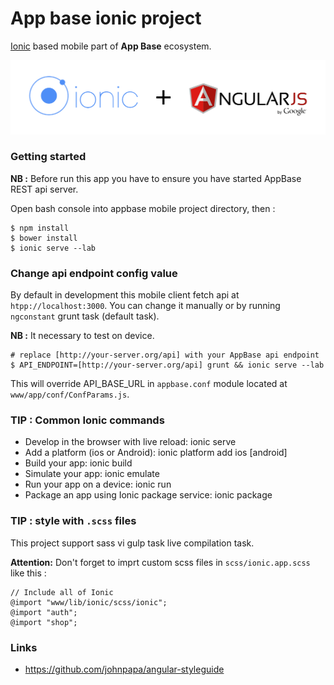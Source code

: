 # App base ionic project

[Ionic](http://ionicframework.com) based mobile part of **App Base** ecosystem.

![](ionic-angular.png)

### Getting started

__NB :__ Before run this app you have to ensure you have started AppBase REST api server.

Open bash console into appbase mobile project directory, then :

```
$ npm install
$ bower install
$ ionic serve --lab
```

### Change api endpoint config value

By default in development this mobile client fetch api at `htpp://localhost:3000`.
You can change it manually or by running `ngconstant` grunt task (default task).

__NB :__ It necessary to test on device.

```
# replace [http://your-server.org/api] with your AppBase api endpoint
$ API_ENDPOINT=[http://your-server.org/api] grunt && ionic serve --lab
```

This will override API_BASE_URL in `appbase.conf` module located at `www/app/conf/ConfParams.js`.


### TIP : Common Ionic commands

 * Develop in the browser with live reload: ionic serve
 * Add a platform (ios or Android): ionic platform add ios [android]
 * Build your app: ionic build <PLATFORM>
 * Simulate your app: ionic emulate <PLATFORM>
 * Run your app on a device: ionic run <PLATFORM>
 * Package an app using Ionic package service: ionic package <MODE> <PLATFORM>

### TIP : style with `.scss` files

This project support sass vi gulp task live compilation task.

__Attention:__ Don't forget to imprt custom scss files in `scss/ionic.app.scss` like this :

```
// Include all of Ionic
@import "www/lib/ionic/scss/ionic";
@import "auth";
@import "shop";
```

### Links

* https://github.com/johnpapa/angular-styleguide
